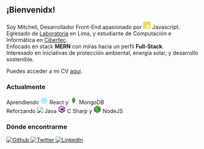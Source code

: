 ## ¡Bienvenidx!

Soy Mitchell, Desarrollador Front-End apasionado por <img src="https://raw.githubusercontent.com/devicons/devicon/master/icons/javascript/javascript-plain.svg" width="20"/> Javascript.<br />
Egresado de [Laboratoria](https://www.laboratoria.la/) en Lima, y estudiante de Computación e Informática en [Cibertec](https://www.cibertec.edu.pe/).<br />
Enfocado en stack **MERN** con miras hacia un perfil **Full-Stack**.<br />Interesado en iniciativas de protección ambiental, energía solar, y desarrollo sostenible.<br/>

Puedes acceder a mi CV [aquí](https://drive.google.com/file/d/18inUs7U7eX-wvaU4oCLOcknA5YJ_5YU-/view?usp=sharing).

<!--<img src="https://github-readme-stats.vercel.app/api/top-langs/?username=mishrole&locale=es&hide_border=true&custom_title=Top Lenguajes Usados&layout=compact&langs_count=12%3C&hide=HTML,CSS,PowerShell,ASP&theme=graywhite" />-->


### Actualmente

Aprendiendo <img src="https://raw.githubusercontent.com/devicons/devicon/master/icons/react/react-original.svg" width="20"/> React  y <img src="https://raw.githubusercontent.com/devicons/devicon/master/icons/mongodb/mongodb-original.svg" width="20"/> MongoDB<br />
Reforzando
<img src="https://img.icons8.com/color/48/000000/java-coffee-cup-logo.png" width="20"/> Java 
<img src="https://raw.githubusercontent.com/devicons/devicon/master/icons/csharp/csharp-original.svg" width="20"/> C Sharp  y
<img src="https://raw.githubusercontent.com/devicons/devicon/master/icons/nodejs/nodejs-original.svg" width="20"/> NodeJS <br />

### Dónde encontrarme


<p>
  <a href="https://github.com/mishrole" target="_blank">
    <img alt="Github" src="https://img.shields.io/badge/GitHub-%2312100E.svg?&style=for-the-badge&logo=Github&logoColor=white"/>
  </a>
  <a href="https://twitter.com/mishrole" target="_blank">
    <img alt="Twitter" src="https://img.shields.io/badge/twitter-%231DA1F2.svg?&style=for-the-badge&logo=twitter&logoColor=white"/>
  </a>
  <a href="https://www.linkedin.com/in/mitchellrodriguez/" target="_blank">
    <img alt="LinkedIn" src="https://img.shields.io/badge/linkedin-%230077B5.svg?&style=for-the-badge&logo=linkedin&logoColor=white"/>
  </a>
  
  
</p>

<!--![#f03c15](https://via.placeholder.com/15/f03c15/000000?text=+) `#f03c15` -->
<!--<img src="https://img.shields.io/badge/Javascript-ffd438?&style=flat-square&logo=JavaScript&logoColor=white" />-->
<!--<img align="center" src="https://github-readme-stats.vercel.app/api/top-langs/?username=mishrole&layout=compact&langs_count=12%3C&hide=HTML,CSS,PowerShell,ASP&theme=graywhite" />-->



<!--
**mishrole/mishrole** is a ✨ _special_ ✨ repository because its `README.md` (this file) appears on your GitHub profile.

Here are some ideas to get you started:

- 🔭 I’m currently working on ...
- 🌱 I’m currently learning ...
- 👯 I’m looking to collaborate on ...
- 🤔 I’m looking for help with ...
- 💬 Ask me about ...
- 📫 How to reach me: ...
- 😄 Pronouns: ...
- ⚡ Fun fact: ...
-  Hi there 👋
-->

